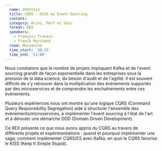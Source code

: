 ```yaml
---
  name: 20d1t2s1
  title: CQRS - KISS my Event Sourcing
  content:
  category: Archi, Perf et Sécu
  format: REX
  speakers: 
    - François Travais
    - Franck Marchand
  room: Mezzanine
  time_start: '10:15'
  time_end: '11:00'
---
```

Nous constatons que le nombre de projets impliquant Kafka et de l'event sourcing grandit de façon exponentielle dans les entreprises sous la pression de la data science, du besoin d'audit et de l'agilité. Il est souvent difficile de s'y retrouver dans la multiplication des événements supportés par des microservices et de comprendre les enchaînements entre ces événements.

Plusieurs expériences nous ont montré qu'une logique CQRS (Command Query Responsibility Segregation) aide à structurer l'ensemble des événements/microservices, à implémenter l'event sourcing à l'état de l'art et à dérouler une démarche DDD (Domain Driven Development).

Ce REX présente ce que nous avons appris du CQRS au travers de différents projets et expérimentations : quand et pourquoi implémenter une saga; comment implémenter CQRS/ES avec Kafka; en quoi le CQRS favorise le KISS (Keep It Simple Stupid).

